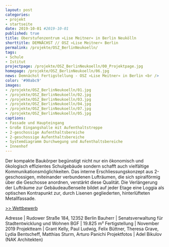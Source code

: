 ```yaml
---
layout: post
categories:
- projekt
- startseite
date: 2019-10-01 #2019-10-01
published: true
title: Oberstufenzentrum »Lise Meitner« in Berlin Neukölln
shorttitle: DEMNÄCHST // OSZ »Lise Meitner« Berlin
permalink: /projekte/OSZ_BerlinNeukoelln/
tags: 
- Schule
- Istitut
projectpage: /projekte/OSZ_BerlinNeukoelln/00_Projektpage.jpg
homepage: /projekte/OSZ_BerlinNeukoelln/06.jpg
news: Demnächst Fertigstellung - OSZ »Lise Meitner« in Berlin <br />
color: '#90abc9'
images:
- /projekte/OSZ_BerlinNeukoelln/01.jpg
- /projekte/OSZ_BerlinNeukoelln/02.jpg
- /projekte/OSZ_BerlinNeukoelln/03.jpg
- /projekte/OSZ_BerlinNeukoelln/04.jpg
- /projekte/OSZ_BerlinNeukoelln/07.jpg
- /projekte/OSZ_BerlinNeukoelln/05.jpg
captions:
- Fassade und Haupteingang
- Große Eingangshalle mit Aufenthaltstreppe
- 2-geschossige Aufenthaltsbereiche
- 2-geschossige Aufenthaltsbereiche
- Systemdiagramm Durchwegung und Aufenthaltsbereiche
- Innenhof
---
```


Der kompakte Baukörper begünstigt nicht nur ein ökonomisch und ökologisch effizientes Schulgebäude sondern schafft auch vielfältige Kommunikationsmöglichkeiten. Das interne Erschliessungskonzept aus 2-geschossigen, miteinander verbundenen Lufträumen, die sich spiralförmig über die Geschosse anordnen, verstärkt diese Qualität. Die Verlängerung der Lufträume zur Gebäudeaußenseite bildet auf jeder Etage eine Loggia als optischen Kontrapunkt zur, durch Lisenen gegliederten, hinterlüfteten Metallfassade.

[\>> Wettbewerb](../projekte/WBW_OSZ_BerlinNeukoelln/)

Adresse				|	Rudower Straße 184, 12352 Berlin
Bauherr				|	Senatsverwaltung für Stadtentwicklung und Wohnen
BGF					|	19.825 m²
Fertigstellung		|	November 2019
Projektteam			|	Grant Kelly, Paul Ludwig, Felix Büttner, Theresa Grave, <br />Lydia Bentscheff, Matthias Sturm, Arturo Panichi
Projektfotos		|	Adel Bikulov (NAK Architekten)